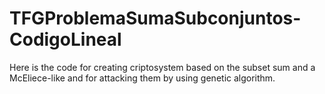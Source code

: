# TFGProblemaSumaSubconjuntos-CodigoLineal
Here is the code for creating criptosystem based on the subset sum and a McEliece-like and for attacking them by using genetic algorithm.
